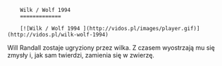
        Wilk / Wolf 1994 
        =============
        
        [![Wilk / Wolf 1994 ](http://vidos.pl/images/player.gif)](http://vidos.pl/wilk-wolf-1994)
        
        
 Will Randall zostaje ugryziony przez wilka. Z czasem wyostrzają mu się zmysły i, jak sam twierdzi, zamienia się w zwierzę.
    